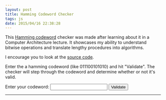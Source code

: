 ```yaml
---
layout: post
title: Hamming Codeword Checker
tags: js
date: 2015/04/16 22:38:28
---
```


This [Hamming codeword](http://en.wikipedia.org/wiki/Hamming_code) checker was made after learning about it in a Computer Architecture lecture. It showcases my ability to understand bitwise operations and translate lengthy procedures into algorithms.

I encourage you to look at the [source code](/assets/js/hamming.js).

Enter the a hamming codeword (like 011100101010) and hit "Validate". The checker will step through the codeword and determine whether or not it's valid.

<div id="body">
	Enter your codeword: <input id="hinput" type="textbox" />
	<button id="hbutton">Validate</button>
	<hr/>
	<div id="houtput"></div>
</div>
<style>
 #houtput { font-family: monospace; }
 .par { color: red; }
 .dat { color: blue; }
 .imp { color: purple; font-weight: bold; }
</style>
<script src="/assets/js/hamming.js"></script>
